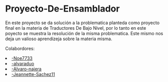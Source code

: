 # Proyecto-De-Ensamblador

En este proyecto se da solución a la problematica planteda como proyecto final en la materia de Traductores De Bajo Nivel, por lo tanto en este poyecto se muestra la resolución de la misma problematica.
Este mismo nos deja un valioso aprendizeja sobre la materia misma.

Colabordores:
<li><a href="https://github.com/Noe7733">-Noe7733</a></li>
<li><a href="https://github.com/alvaraduo">-alvaraduo</a></li>
<li><a href="https://github.com/Alvaro-najera">-Alvaro-najera</a></li>
<li><a href="https://github.com/Jeannette-Sachez11">-Jeannette-Sachez11</a></li>

